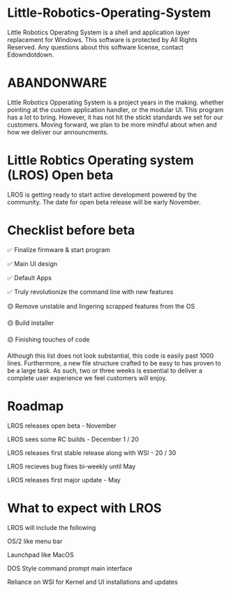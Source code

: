 # Little-Robotics-Operating-System
Little Robotics Operating System is a shell and application layer replacement for Windows. This software is protected by All Rights Reserved. Any questions about this software license, contact Edowndotdown.

# ABANDONWARE 
  Little Robotics Opperating System is a project years in the making. whether pointing at the custom application handler, or the modular UI. This program has a lot to bring. However, it has not hit the stickt standards we set for our customers. Moving forward, we plan to be more mindful about when and how we deliver our announcments. 

# Little Robtics Operating system (LROS) Open beta
LROS is getting ready to start active development powered by the community. The date for open beta release will be early November. 

# Checklist before beta
✅ Finalize firmware & start program


✅ Main UI design


✅ Default Apps


✅ Truly revolutionize the command line with new features


🟡 Remove unstable and lingering scrapped features from the OS


🟡 Build installer


🟡 Finishing touches of code

Although this list does not look substantial, this code is easily past 1000 lines. Furthermore, a new file structure crafted to be easy to has proven to be a large task. As such, two or three weeks is essential to deliver a complete user experience we feel customers will enjoy. 


# Roadmap
LROS releases open beta - November

LROS sees some RC builds - December 1 / 20

LROS releases first stable release along with WSI - 20 / 30

LROS recieves bug fixes bi-weekly until May

LROS releases first major update - May

# What to expect with LROS

LROS will include the following

OS/2 like menu bar

Launchpad like MacOS

DOS Style command prompt main interface

Reliance on WSI for Kernel and UI installations and updates
